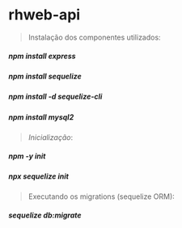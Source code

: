 # rhweb-api

> Instalação dos componentes utilizados:
##### *npm install express*
##### *npm install sequelize*
##### *npm install -d sequelize-cli*
##### *npm install mysql2*
> *Inicialização*:
##### *npm -y init*
##### *npx sequelize init*

> Executando os migrations (sequelize ORM):
##### *sequelize db:migrate*
